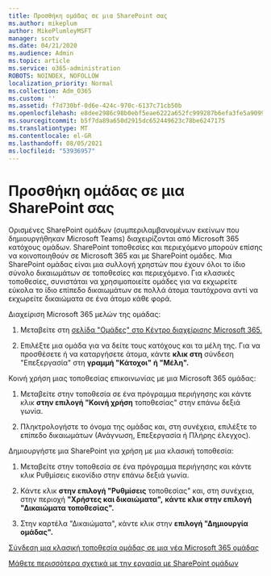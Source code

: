 ```yaml
---
title: Προσθήκη ομάδας σε μια SharePoint σας
ms.author: mikeplum
author: MikePlumleyMSFT
manager: scotv
ms.date: 04/21/2020
ms.audience: Admin
ms.topic: article
ms.service: o365-administration
ROBOTS: NOINDEX, NOFOLLOW
localization_priority: Normal
ms.collection: Adm_O365
ms.custom: ''
ms.assetid: f7d730bf-0d6e-424c-970c-6137c71cb50b
ms.openlocfilehash: e8dee2986c98b0ebf5eae6222a652fc999287b6efa3fe5a9099134c44dddf670
ms.sourcegitcommit: b5f7da89a650d2915dc652449623c78be6247175
ms.translationtype: MT
ms.contentlocale: el-GR
ms.lasthandoff: 08/05/2021
ms.locfileid: "53936957"
---
```

# <a name="add-a-group-to-a-sharepoint-site"></a>Προσθήκη ομάδας σε μια SharePoint σας

Ορισμένες SharePoint ομάδων (συμπεριλαμβανομένων εκείνων που δημιουργήθηκαν Microsoft Teams) διαχειρίζονται από Microsoft 365 κατόχους ομάδων. SharePoint τοποθεσίες και περιεχόμενο μπορούν επίσης να κοινοποιηθούν σε Microsoft 365 και με SharePoint ομάδες. Μια SharePoint ομάδας είναι μια συλλογή χρηστών που έχουν όλοι το ίδιο σύνολο δικαιωμάτων σε τοποθεσίες και περιεχόμενο. Για κλασικές τοποθεσίες, συνιστάται να χρησιμοποιείτε ομάδες για να εκχωρείτε εύκολα το ίδιο επίπεδο δικαιωμάτων σε πολλά άτομα ταυτόχρονα αντί να εκχωρείτε δικαιώματα σε ένα άτομο κάθε φορά.
  
Διαχείριση Microsoft 365 μελών της ομάδας:
  
1. Μεταβείτε στη [σελίδα "Ομάδες" στο Κέντρο διαχείρισης Microsoft 365.](https://portal.office.com/adminportal/home#/groups)
    
2. Επιλέξτε μια ομάδα για να δείτε τους κατόχους και τα μέλη της. Για να προσθέσετε ή να καταργήσετε άτομα, κάντε **κλικ στη** σύνδεση "Επεξεργασία" στη **γραμμή "Κάτοχοι"** **ή "Μέλη".** 
    
Κοινή χρήση μιας τοποθεσίας επικοινωνίας με μια Microsoft 365 ομάδας:
  
1. Μεταβείτε στην τοποθεσία σε ένα πρόγραμμα περιήγησης και κάντε κλικ **στην επιλογή "Κοινή χρήση** τοποθεσίας" στην επάνω δεξιά γωνία. 
    
2. Πληκτρολογήστε το όνομα της ομάδας και, στη συνέχεια, επιλέξτε το επίπεδο δικαιωμάτων (Ανάγνωση, Επεξεργασία ή Πλήρης έλεγχος).
    
Δημιουργήστε μια SharePoint για χρήση με μια κλασική τοποθεσία:
  
1. Μεταβείτε στην τοποθεσία σε ένα πρόγραμμα περιήγησης και κάντε κλικ Ρυθμίσεις εικονίδιο στην επάνω δεξιά γωνία.
    
2. Κάντε κλικ **στην επιλογή "Ρυθμίσεις** τοποθεσίας" και, στη συνέχεια, στην περιοχή **"Χρήστες και δικαιώματα",** **κάντε κλικ στην επιλογή "Δικαιώματα τοποθεσίας".**
    
3. Στην καρτέλα "Δικαιώματα", κάντε κλικ στην **επιλογή "Δημιουργία ομάδας".**
    
[Σύνδεση μια κλασική τοποθεσία ομάδας σε μια νέα Microsoft 365 ομάδας](https://go.microsoft.com/fwlink/?linkid=2008654)
  
[Μάθετε περισσότερα σχετικά με την εργασία με SharePoint ομάδων](https://go.microsoft.com/fwlink/?linkid=874658)
  

